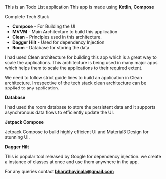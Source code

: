 This is an Todo List application
This app is made using **Kotlin**, **Compose**


Complete Tech Stack
- **Compose** - For Building the UI
- **MVVM** - Main Architecture to build this application
- **Clean** - Principles used in this architecture.
- **Dagger Hilt** - Used for dependency Injection
- **Room** - Database for storing the data


I had used Clean architecture for building this app which is a great way to scale the applications. This architecture is being used in many major apps which helps them to scale the applications to their required extent.

We need to follow strict guide lines to build an application in Clean architecture. Irrespective of the tech stack clean architecture can be applied to any application.

**Database**

I had used the room database to store the persistent data
and it supports asynchronous data flows to efficiently update the UI.

**Jetpack Compose**

Jetpack Compose to build highly efficient UI and Material3 Design for stunning UI.

**Dagger Hilt**

This is popular tool released by Google for dependency injection.
we create a instance of classes at once and use them anywhere in the app.



For any queries contact **bharathayinala@gmail.com**